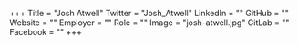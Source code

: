 +++
Title = "Josh Atwell"
Twitter = "Josh_Atwell"
LinkedIn = ""
GitHub = ""
Website = ""
Employer = ""
Role = ""
Image = "josh-atwell.jpg"
GitLab = ""
Facebook = ""
+++
